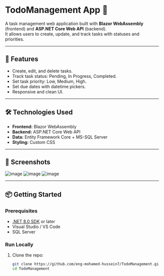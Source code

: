 # TodoManagement App 📝

A task management web application built with **Blazor WebAssembly** (frontend) and **ASP.NET Core Web API** (backend).  
It allows users to create, update, and track tasks with statuses and priorities.

---

## 🚀 Features

- Create, edit, and delete tasks.
- Track task status: Pending, In Progress, Completed.
- Set task priority: Low, Medium, High.
- Set due dates with datetime pickers.
- Responsive and clean UI.

---

## 🛠️ Technologies Used

- **Frontend:** Blazor WebAssembly
- **Backend:** ASP.NET Core Web API
- **Data:** Entity Framework Core + MS-SQL Server 
- **Styling:** Custom CSS

---

## 📸 Screenshots

![image](https://github.com/user-attachments/assets/a7029328-9594-48f2-a32a-7248ca189483)
![image](https://github.com/user-attachments/assets/0e49d31f-1b49-41d2-85f1-e401a3ffe902)
![image](https://github.com/user-attachments/assets/5f6625b3-0631-45d8-b9b1-752fdc1a6d1a)

---

## 📦 Getting Started

### Prerequisites
- [.NET 8.0 SDK](https://dotnet.microsoft.com/download) or later
- Visual Studio / VS Code
- SQL Server
  
### Run Locally

1. Clone the repo:
   ```bash
   git clone https://github.com/eng-mohamed-hussein7/TodoManagement.git
   cd TodoManagement
